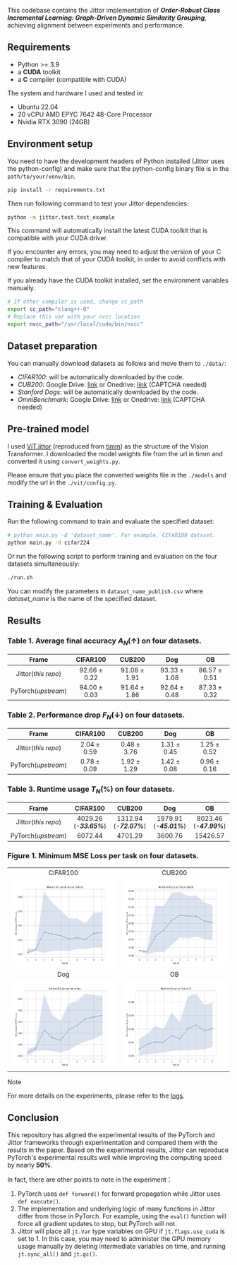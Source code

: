 This codebase contains the Jittor implementation of ***Order-Robust Class Incremental Learning: Graph-Driven Dynamic Similarity Grouping***, achieving alignment between experiments and performance.

## Requirements

- Python >= 3.9
- a **CUDA** toolkit
- a **C** compiler (compatible with CUDA)

The system and hardware I used and tested in:

- Ubuntu 22.04
- 20 vCPU AMD EPYC 7642 48-Core Processor
- Nvidia RTX 3090 (24GB)

## Environment setup

You need to have the development headers of Python installed (Jittor uses the python-config) and make sure that the python-config binary file is in the `path/to/your/venv/bin`.

```bash
pip install -r requirements.txt
```
Then run following command to test your Jittor dependencies:

```bash
python -m jittor.test.test_example
```
This command will automatically install the latest CUDA toolkit that is compatible with your CUDA driver.

If you encounter any errors, you may need to adjust the version of your C compiler to match that of your CUDA toolkit, in order to avoid conflicts with new features.

If you already have the CUDA toolkit installed, set the environment variables manually.

```bash
# If other compiler is used, change cc_path
export cc_path="clang++-8"
# Replace this var with your nvcc location
export nvcc_path="/usr/local/cuda/bin/nvcc" 
```

## Dataset preparation

You can manually download datasets as follows and move them to `./data/`:

- *CIFAR100*: will be automatically downloaded by the code.
- *CUB200*: Google Drive: [link](https://drive.google.com/file/d/1XbUpnWpJPnItt5zQ6sHJnsjPncnNLvWb/view?usp=sharing) or Onedrive: [link](https://entuedu-my.sharepoint.com/:u:/g/personal/n2207876b_e_ntu_edu_sg/EVV4pT9VJ9pBrVs2x0lcwd0BlVQCtSrdbLVfhuajMry-lA?e=L6Wjsc) (CAPTCHA needed)
- *Stanford Dogs*: will be automatically downloaded by the code.
- *OmniBenchmark*: Google Drive: [link](https://drive.google.com/file/d/1AbCP3zBMtv_TDXJypOCnOgX8hJmvJm3u/view?usp=sharing) or Onedrive: [link](https://entuedu-my.sharepoint.com/:u:/g/personal/n2207876b_e_ntu_edu_sg/EcoUATKl24JFo3jBMnTV2WcBwkuyBH0TmCAy6Lml1gOHJA?e=eCNcoA) (CAPTCHA needed)


## Pre-trained model

I used [ViT.jittor](https://github.com/li-xl/ViT.jittor) (reproduced from [timm](https://github.com/huggingface/pytorch-image-models)) as the structure of the Vision Transformer. I downloaded the model weights file from the url in timm and converted it using `convert_weights.py`.

Please ensure that you place the converted weights file in the `./models` and modify the url in the `./vit/config.py`.


## Training & Evaluation

Run the following command to train and evaluate the specified dataset:

```bash
# python main.py -d 'dataset_name'. For example, CIFAR100 dataset.
python main.py -d cifar224
```
Or run the following script to perform training and evaluation on the four datasets simultaneously:

```bash
./run.sh
```
You can modify the parameters in `dataset_name_publish.csv` where *dataset_name* is the name of the specified dataset.

## Results

### Table 1. Average final accuracy $A_N(\uparrow)$ on four datasets.

| Frame | CIFAR100 | CUB200 | Dog | OB |
|:-:|:-:|:-:|:-:|:-:|
|Jittor(*this repo*)| 92.66 ± 0.22 | 91.08 ± 1.91 | 93.33 ± 1.08 | 86.57 ± 0.51 |
|PyTorch(*upstream*)| 94.00 ± 0.03 | 91.64 ± 1.86 | 92.64 ± 0.48 | 87.33 ± 0.32 |

### Table 2. Performance drop $F_N(\downarrow)$ on four datasets.

| Frame | CIFAR100 | CUB200 | Dog | OB |
|:-:|:-:|:-:|:-:|:-:|
|Jittor(*this repo*)| 2.04 ± 0.59 | 0.48 ± 3.76 | 1.31 ± 0.45 | 1.25 ± 0.52 |
|PyTorch(*upstream*)| 0.78 ± 0.09 | 1.92 ± 1.29 | 1.42 ± 0.08 | 0.96 ± 0.16 |

### Table 3. Runtime usage $T_N(\%)$ on four datasets.

| Frame | CIFAR100 | CUB200 | Dog | OB |
|:-:|:-:|:-:|:-:|:-:|
|Jittor(*this repo*)| 4029.26 (***-33.65%***) | 1312.94 (***-72.07%***) | 1979.91 (***-45.01%***) | 8023.46 (***-47.99%***) |
|PyTorch(*upstream*)| 6072.44 | 4701.29 | 3600.76 | 15426.57 |

### Figure 1. Minimum MSE Loss per task on four datasets.
<table>
  <tr>
    <td align="center">CIFAR100</td>
    <td align="center">CUB200</td>
  </tr>
  <tr>
    <td><img src="./source/CIFAR100.png" height="200"/></td>
    <td><img src="./source/CUB200.png" height="200"/></td>
  </tr>
  <tr>
    <td align="center">Dog</td>
    <td align="center">OB</td>
  </tr>
  <tr>
    <td><img src="./source/Dog.png" height="200"/></td>
    <td><img src="./source/OB.png" height="200"/></td>
  </tr>
</table>

> [!NOTE]
> For more details on the experiments, please refer to the [logs](./logs/logs_jittor/ncm).

## Conclusion

This repository has aligned the experimental results of the PyTorch and Jittor frameworks through experimentation and compared them with the results in the paper. Based on the experimental results, Jittor can reproduce PyTorch's experimental results well while improving the computing speed by nearly **50%**.

In fact, there are other points to note in the experiment：

1. PyTorch uses `def forward()` for forward propagation while Jittor uses `def execute()`.
2. The implementation and underlying logic of many functions in Jittor differ from those in PyTorch. For example, using the `eval()` function will force all gradient updates to stop, but PyTorch will not.
3. Jittor will place all `jt.Var` type variables on GPU if `jt.flags.use_cuda` is set to 1. In this case, you may need to  administer the GPU memory usage manually by deleting intermediate variables on time, and running `jt.sync_all()` and `jt.gc()`.